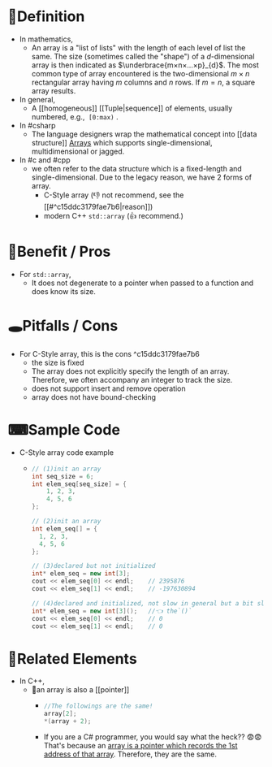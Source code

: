 # 📝Definition
- In mathematics,
    - An array is a "list of lists" with the length of each level of list the same. The size (sometimes called the "shape") of a $d$-dimensional array is then indicated as $\underbrace{m×n×...×p}_{d}$. The most common type of array encountered is the two-dimensional $m×n$ rectangular array having $m$ columns and $n$ rows. If $m=n$, a square array results.
- In general,
	- A [[homogeneous]] [[Tuple|sequence]] of elements, usually numbered, e.g.,  `[0:max)` .
- In #csharp 
    - The language designers wrap the mathematical concept into [[data structure]] [Arrays](https://docs.microsoft.com/en-us/dotnet/csharp/programming-guide/arrays/) which supports single-dimensional, multidimensional or jagged.
- In #c and #cpp 
    - we often refer to the data structure which is a fixed-length and single-dimensional. Due to the legacy reason, we have 2 forms of array.
        - C-Style array (👎 not recommend, see the [[#^c15ddc3179fae7b6|reason]])
        - modern C++ `std::array` (👍 recommend.)
# 🚀Benefit / Pros
- For `std::array`,
    - It does not degenerate to a pointer when passed to a function and does know its size.
    
# 🕳Pitfalls / Cons
- For C-Style array, this is the cons ^c15ddc3179fae7b6
    - the size is fixed
    - The array does not explicitly specify the length of an array. Therefore, we often accompany an integer to track the size.
    - does not support insert and remove operation
    - array does not have bound-checking
    
# ⌨Sample Code
- C-Style array code example
    - ``` c++
      // (1)init an array
      int seq_size = 6;
      int elem_seq[seq_size] = {
          1, 2, 3,
          4, 5, 6
      };
      
      // (2)init an array
      int elem_seq[] = {
        1, 2, 3,
        4, 5, 6
      };
      
      // (3)declared but not initialized
      int* elem_seq = new int[3];
      cout << elem_seq[0] << endl;    // 2395876
      cout << elem_seq[1] << endl;    // -197630894
      
      // (4)declared and initialized, not slow in general but a bit slower than (3)
      int* elem_seq = new int[3]();   //👈 the`()`
      cout << elem_seq[0] << endl;    // 0
      cout << elem_seq[1] << endl;    // 0
      ```
    
# 🧬Related Elements
- In C++,
    - 📌an array is also a [[pointer]]
        - ```c++
          //The followings are the same!
          array[2];
          *(array + 2);
          ```
        - If you are a C# programmer, you would say what the heck?? 😨😨 That's because an <u>array is a pointer which records the 1st address of that array</u>. Therefore, they are the same.
        
